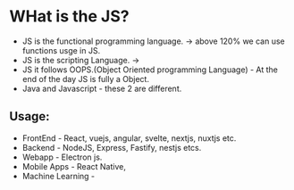# WHat is the JS?
- JS is the functional programming language. -> above 120% we can use functions usge in JS.
- JS is the scripting Language. ->
- JS it follows OOPS.(Object Oriented programming Language) - At the end of the day JS is fully a Object.
- Java and Javascript - these 2 are different.

## Usage:
- FrontEnd - React, vuejs, angular, svelte, nextjs, nuxtjs etc.
- Backend - NodeJS, Express, Fastify, nestjs etcs.
- Webapp - Electron js.
- Mobile Apps - React Native,
- Machine Learning - 
